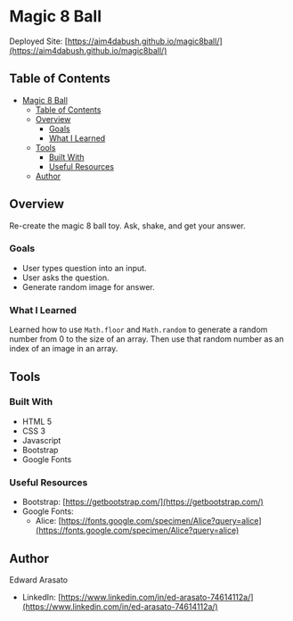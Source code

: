 # Magic 8 Ball
Deployed Site: [https://aim4dabush.github.io/magic8ball/](https://aim4dabush.github.io/magic8ball/)

## Table of Contents

- [Magic 8 Ball](#magic-8-ball)
  - [Table of Contents](#table-of-contents)
  - [Overview](#overview)
    - [Goals](#goals)
    - [What I Learned](#what-i-learned)
  - [Tools](#tools)
    - [Built With](#built-with)
    - [Useful Resources](#useful-resources)
  - [Author](#author)

## Overview

Re-create the magic 8 ball toy. Ask, shake, and get your answer.

### Goals

- User types question into an input.
- User asks the question.
- Generate random image for answer.

### What I Learned

Learned how to use `Math.floor` and `Math.random` to generate a random number from 0 to the size of an array. Then use that random number as an index of an image in an array.

## Tools

### Built With

- HTML 5
- CSS 3
- Javascript
- Bootstrap
- Google Fonts

### Useful Resources

- Bootstrap: [https://getbootstrap.com/](https://getbootstrap.com/)
- Google Fonts:
  - Alice: [https://fonts.google.com/specimen/Alice?query=alice](https://fonts.google.com/specimen/Alice?query=alice)

## Author

Edward Arasato

- LinkedIn: [https://www.linkedin.com/in/ed-arasato-74614112a/](https://www.linkedin.com/in/ed-arasato-74614112a/)